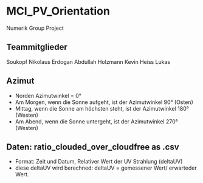 # MCI_PV_Orientation
Numerik Group Project

## Teammitglieder
Soukopf Nikolaus
Erdogan Abdullah
Holzmann Kevin
Heiss Lukas

## Azimut
- Norden Azimutwinkel = 0°
- Am Morgen, wenn die Sonne aufgeht, ist der Azimutwinkel 90° (Osten)
- Mittag, wenn die Sonne am höchsten steht, ist der Azimutwinkel 180° (Westen)
- Am Abend, wenn die Sonne untergeht, ist der Azimutwinkel 270° (Westen)

## Daten: ratio_clouded_over_cloudfree as .csv
- Format: Zeit und Datum, Relativer Wert der UV Strahlung (deltaUV)
- diese deltaUV wird berechned: deltaUV = gemessener Wert/ erwarteder Wert.
